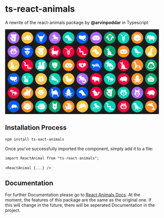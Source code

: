 # ts-react-animals

A rewrite of the react-animals package by **@arvinpoddar** in Typescript

![React Animals](./assets/hero.png)

## Installation Process 

```bash
npm install ts-eact-animals
```

Once you've successfully imported the component, simply add it to a file:

```tsx
import ReactAnimal from "ts-react-animals";

<ReactAnimal {...} />
```

## Documentation

For further Documentation please go to [React Animals Docs](https://github.com/arvinpoddar/react-animals/blob/master/README.md). At the moment, the features of this package are the same as the original one. If this will change in the future, there will be seperated Documentation in the project.
